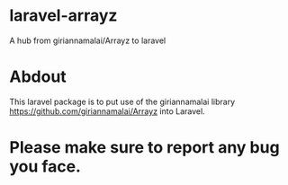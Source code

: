 # laravel-arrayz
A hub from giriannamalai/Arrayz to laravel

# Abdout
This laravel package is to put use of the giriannamalai library https://github.com/giriannamalai/Arrayz into Laravel.

# Please make sure to report any bug you face.
